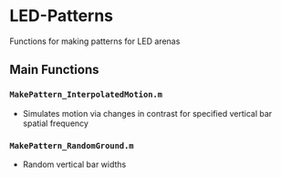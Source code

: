 # LED-Patterns
Functions for making patterns for LED arenas
## Main Functions
### ```MakePattern_InterpolatedMotion.m```
* Simulates motion via changes in contrast for specified vertical bar spatial frequency

### ```MakePattern_RandomGround.m```
* Random vertical bar widths
